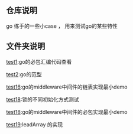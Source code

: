 
## 仓库说明
go 练手的一些小case ， 用来测试go的某些特性
## 文件夹说明
[test1](./test1):go的必包汇编代码查看

[test2](./test2):go的范型

[test16](./test16):go的middleware中间件的链表实现最小demo

[test18](./test17):锁的不同初始化方式测试

[test18](./test18):go的middleware中间件的必包实现最小demo

[test19](./test19):leadArray 的实现

